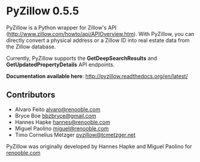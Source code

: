 PyZillow 0.5.5
==================

PyZillow is a Python wrapper for Zillow's API (http://www.zillow.com/howto/api/APIOverview.htm). With PyZillow, you can directly convert a physical address or a Zillow ID into real estate data from the Zillow database.

Currently, PyZillow supports the **GetDeepSearchResults** and **GetUpdatedPropertyDetails** API endpoints.

**Documentation available here**: http://pyzillow.readthedocs.org/en/latest/

Contributors
------------

* Alvaro Feito <alvaro@renooble.com>
* Bryce Boe <bbzbryce@gmail.com>
* Hannes Hapke <hannes@renooble.com>
* Miguel Paolino <miguel@renooble.com>
* Timo Cornelius Metzger <pyzillow@tcmetzger.net>

PyZillow was originally developed by Hannes Hapke and Miguel Paolino for [renooble.com](http://www.renooble.com)

